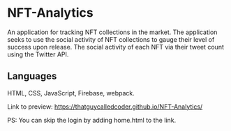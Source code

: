 # NFT-Analytics
An application for tracking NFT collections in the market. The application seeks to use the social activity of NFT collections to gauge their level of success upon release. The social activity of each NFT
via their tweet count using the Twitter API.

## Languages
HTML, CSS, JavaScript, Firebase, webpack.

Link to preview: https://thatguycalledcoder.github.io/NFT-Analytics/

PS: You can skip the login by adding home.html to the link.
